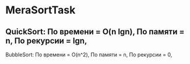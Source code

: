 MeraSortTask
============

QuickSort:
По времени      = O(n lgn),
По памяти       = n,
По рекурсии     = lgn,
------------

BubbleSort:
По времени      = O(n^2),
По памяти       = n,
По рекурсии     = 0,
